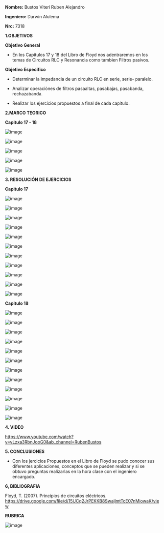 **Nombre:** Bustos Viteri Ruben Alejandro

**Ingeniero:** Darwin Alulema

**Nrc:** 7318

**1.OBJETIVOS**

**Objetivo General**

* En los Capítulos 17 y 18 del Libro de Floyd nos adentraremos en los temas de Circuitos RLC y Resonancia como tambien Filtros pasivos.

**Objetivo Especifico**

* Determinar la impedancia de un circuito RLC en serie, serie- paralelo.

* Analizar operaciònes de filtros pasaaltas, pasabajas, pasabanda, rechazabanda.

* Realizar los ejercicios propuestos a final de cada capitulo.

**2.MARCO TEORICO**

**Capitulo 17 - 18**

![image](https://user-images.githubusercontent.com/105680588/187322913-4db93965-f65f-4806-926e-b86abae58403.png)

![image](https://user-images.githubusercontent.com/105680588/187322938-019046e6-e0a9-412c-904c-ae80832b1a05.png)

![image](https://user-images.githubusercontent.com/105680588/187322975-3bf4f3b8-8c3f-45f1-bbef-30a2a8c8b3e2.png)

![image](https://user-images.githubusercontent.com/105680588/187323030-66a024ca-8c71-4b9f-886e-31cecc807f64.png)

![image](https://user-images.githubusercontent.com/105680588/187323065-63331a6d-9cad-43f2-9d66-afb7515cf7b4.png)


**3. RESOLUCIÓN DE EJERCICIOS**

**Capitulo 17**

![image](https://user-images.githubusercontent.com/105680588/187354473-821fb26c-9c03-4513-8a90-a63d464a8b54.png)

![image](https://user-images.githubusercontent.com/105680588/187354537-c876f62d-686d-4858-b571-bcd71cd8a948.png)

![image](https://user-images.githubusercontent.com/105680588/187354572-17082bbb-1fd6-4ae5-b7a6-0c15bd1627d4.png)

![image](https://user-images.githubusercontent.com/105680588/187354627-f6d327e8-8551-4b87-b86c-9132ddda37f2.png)

![image](https://user-images.githubusercontent.com/105680588/187354678-00b738c7-a938-4e70-99c5-204b1a377732.png)

![image](https://user-images.githubusercontent.com/105680588/187354713-de35e478-a1a0-4ed4-a782-30d85714b84c.png)

![image](https://user-images.githubusercontent.com/105680588/187354763-84421ae6-844d-4972-9371-96dbf78e89fc.png)

![image](https://user-images.githubusercontent.com/105680588/187354821-19e2573f-77fd-4028-bc17-7870c1261dcd.png)

![image](https://user-images.githubusercontent.com/105680588/187354885-45766f31-a126-4417-9654-ff033ec308a3.png)

![image](https://user-images.githubusercontent.com/105680588/187354924-364efc6b-1398-4fe6-ad88-c1176cd54263.png)

![image](https://user-images.githubusercontent.com/105680588/187354960-eff6df24-e2e7-47cb-972b-831dd5733c2d.png)

**Capitulo 18**

![image](https://user-images.githubusercontent.com/105680588/187356392-c19d3d92-24a9-44e8-aaa5-5c6071ad0d09.png)

![image](https://user-images.githubusercontent.com/105680588/187356428-361f3636-7467-40c0-8e4a-ededa7d5fd1b.png)

![image](https://user-images.githubusercontent.com/105680588/187356507-911b6143-9bbf-4e01-af4e-28aaa9cc18d5.png)

![image](https://user-images.githubusercontent.com/105680588/187356533-fbd05f9c-fffa-4f4e-8181-555a9c6015d3.png)

![image](https://user-images.githubusercontent.com/105680588/187356556-d0f97b3d-09ba-4086-8bfb-e89b8fdfb2f1.png)

![image](https://user-images.githubusercontent.com/105680588/187356586-bef299f9-5b58-4c48-8bd2-1c7d478d56f3.png)

![image](https://user-images.githubusercontent.com/105680588/187356632-e28abe61-8680-4d2f-a0db-77f51a376105.png)

![image](https://user-images.githubusercontent.com/105680588/187356690-dcb3d6d1-24db-4fe3-91a3-b0345d4e22c0.png)

![image](https://user-images.githubusercontent.com/105680588/187356746-9cf40226-b862-4992-bbae-7c45c3f0422f.png)

![image](https://user-images.githubusercontent.com/105680588/187356785-02cc2b8d-ffc1-4c52-bcc3-6271f1bfcc36.png)

![image](https://user-images.githubusercontent.com/105680588/187356817-28c585ad-a8d2-4590-8b2c-e1fa0750ea60.png)

![image](https://user-images.githubusercontent.com/105680588/187356843-6c079f81-6d51-4b68-b0ba-3fa6cd0af688.png)

**4. VIDEO**

https://www.youtube.com/watch?v=vLzxa3RbnJooG0&ab_channel=RubenBustos

**5. CONCLUSIONES**

* Con los jercicios Propuestos en el Libro de Floyd se pudo conocer sus diferentes aplicaciones, conceptos que se pueden realizar y si se obtuvo preguntas realizarlas en la hora clase con el ingeniero encargado.

**6, BIBLIOGRAFIA**

Floyd, T. (2007). Principios de circuitos eléctricos. https://drive.google.com/file/d/15UCq2JrPEKKB8SwajlmtTcE07nMiowaK/view

**RUBRICA**

![image](https://user-images.githubusercontent.com/105680588/187305842-0b759aa2-8e0b-4e4d-a3ba-280798f5fbef.png)

